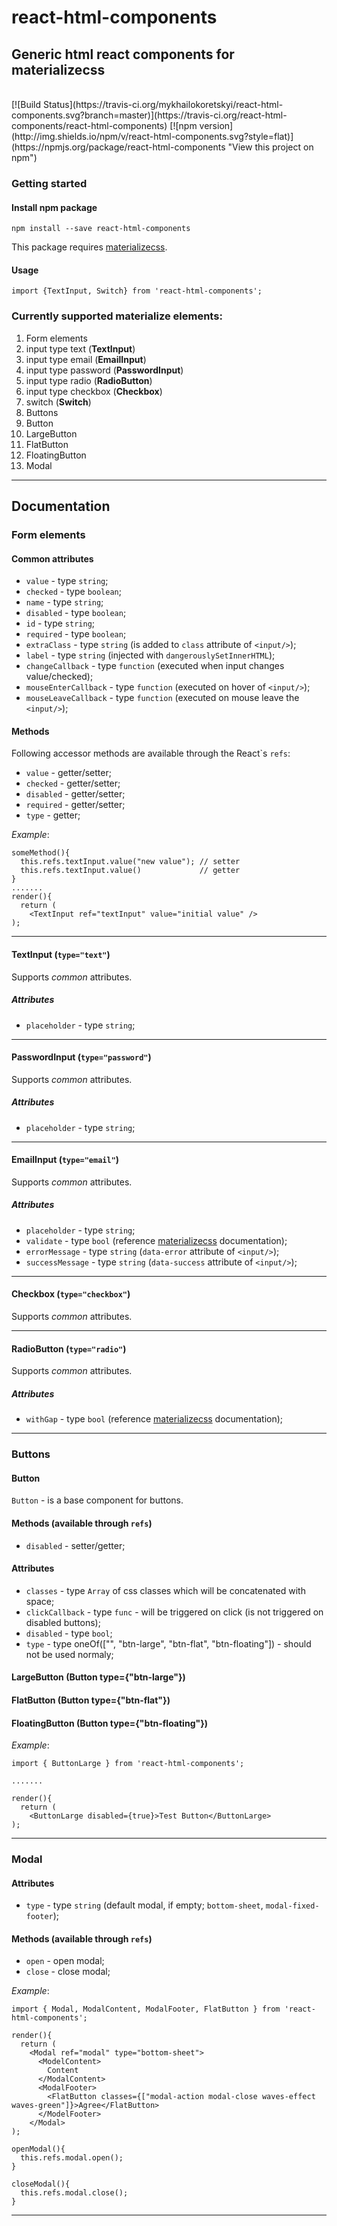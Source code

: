 # react-html-components
## Generic html react components for materializecss
<br />
[![Build
Status](https://travis-ci.org/mykhailokoretskyi/react-html-components.svg?branch=master)](https://travis-ci.org/react-html-components/react-html-components) [![npm
version](http://img.shields.io/npm/v/react-html-components.svg?style=flat)](https://npmjs.org/package/react-html-components "View this project on npm")

### Getting started

#### Install npm package
`npm install --save react-html-components`

This package requires [materializecss](http://materializecss.com/, "Materialize css framework").

#### Usage
`import {TextInput, Switch} from 'react-html-components';`

### Currently supported materialize elements:

1. Form elements
  1. input type text (**TextInput**)
  2. input type email (**EmailInput**)
  3. input type password (**PasswordInput**)
  4. input type radio (**RadioButton**)
  5. input type checkbox (**Checkbox**)
  6. switch (**Switch**)
2. Buttons
  1. Button
  2. LargeButton
  3. FlatButton
  4. FloatingButton
3. Modal

* * * * * * * *

## Documentation

### Form elements

#### Common attributes
* `value`              - type `string`;
* `checked`            - type `boolean`;
* `name`               - type `string`;
* `disabled`           - type `boolean`;
* `id`                 - type `string`;
* `required`           - type `boolean`;
* `extraClass`         - type `string` (is added to `class` attribute of `<input/>`);
* `label`              - type `string` (injected with `dangerouslySetInnerHTML`);
* `changeCallback`     - type `function` (executed when input changes value/checked);
* `mouseEnterCallback` - type `function` (executed on hover of `<input/>`);
* `mouseLeaveCallback` - type `function` (executed on mouse leave the `<input/>`);

#### Methods

Following accessor methods are available through the React\`s `refs`:
* `value`              - getter/setter;
* `checked`            - getter/setter;
* `disabled`           - getter/setter;
* `required`           - getter/setter;
* `type`               - getter;

*Example*:
```
someMethod(){
  this.refs.textInput.value("new value"); // setter
  this.refs.textInput.value()             // getter
}
.......
render(){
  return (
    <TextInput ref="textInput" value="initial value" />
);
```

* * * * * * * *

#### TextInput (`type="text"`)

Supports *common* attributes.

##### Attributes
* `placeholder`        - type `string`;

* * * * * * * *

#### PasswordInput (`type="password"`)

Supports *common* attributes.

##### Attributes
* `placeholder`        - type `string`;

* * * * * * * *

#### EmailInput (`type="email"`)

Supports *common* attributes.

##### Attributes
* `placeholder`        - type `string`;
* `validate`           - type `bool` (reference [materializecss](http://materializecss.com/, "Materialize css framework") documentation);
* `errorMessage`       - type `string` (`data-error` attribute of `<input/>`);
* `successMessage`     - type `string` (`data-success` attribute of `<input/>`);

* * * * * * * *

#### Checkbox (`type="checkbox"`)

Supports *common* attributes.

* * * * * * * *

#### RadioButton (`type="radio"`)

Supports *common* attributes.

##### Attributes
* `withGap`            - type `bool` (reference [materializecss](http://materializecss.com/, "Materialize css framework") documentation);

* * * * * * * *

### Buttons

#### Button
`Button` - is a base component for buttons.

#### Methods (available through `refs`)
* `disabled`           - setter/getter;

#### Attributes
* `classes`            - type `Array` of css classes which will be concatenated with space;
* `clickCallback`      - type `func` - will be triggered on click (is not triggered on disabled buttons);
* `disabled`           - type `bool`;
* `type`               - type oneOf(["", "btn-large", "btn-flat", "btn-floating"]) - should not be used normaly;


#### LargeButton (Button type={"btn-large"})
#### FlatButton (Button type={"btn-flat"})
#### FloatingButton (Button type={"btn-floating"})

*Example*:
```
import { ButtonLarge } from 'react-html-components';

.......

render(){
  return (
    <ButtonLarge disabled={true}>Test Button</ButtonLarge>
);

```

* * * * * * * *

### Modal

#### Attributes
* `type`               - type `string` (default modal, if empty; `bottom-sheet`, `modal-fixed-footer`);

#### Methods (available through `refs`)
* `open`               - open modal;
* `close`              - close modal;

*Example*:
```
import { Modal, ModalContent, ModalFooter, FlatButton } from 'react-html-components';

render(){
  return (
    <Modal ref="modal" type="bottom-sheet">
      <ModelContent>
        Content
      </ModalContent>
      <ModalFooter>
        <FlatButton classes={["modal-action modal-close waves-effect waves-green"]}>Agree</FlatButton>
      </ModelFooter>
    </Modal>
);

openModal(){
  this.refs.modal.open();
}

closeModal(){
  this.refs.modal.close();
}

```

* * * * * * * *
